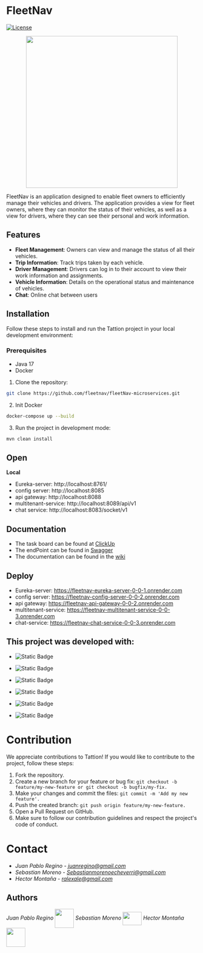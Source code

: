 
# FleetNav

[![License](https://img.shields.io/badge/license-MIT-blue.svg)](LICENSE)
<p align="center">
<img align="center" width="400px" src="https://res.cloudinary.com/dxzuncdy9/image/upload/v1716248060/x3unl8usuopidem6gusq.png">
</p>

FleetNav is an application designed to enable fleet owners to efficiently manage their vehicles and drivers. The application provides a view for fleet owners, where they can monitor the status of their vehicles, as well as a view for drivers, where they can see their personal and work information.

## Features

- **Fleet Management**: Owners can view and manage the status of all their vehicles.
- **Trip Information**: Track trips taken by each vehicle.
- **Driver Management**: Drivers can log in to their account to view their work information and assignments.
- **Vehicle Information**: Details on the operational status and maintenance of vehicles.
- **Chat**: Online chat between users

## Installation

Follow these steps to install and run the Tattion project in your local development environment:
### Prerequisites

- Java 17
- Docker

1. Clone the repository:
```bash
git clone https://github.com/fleetnav/fleetNav-microservices.git
```
2. Init Docker
```bash
docker-compose up --build
```

3. Run the project in development mode:

```bash
mvn clean install
```
## Open
**Local**
- Eureka-server: http://localhost:8761/
- config server: http://localhost:8085
- api gateway: http://localhost:8088
- multitenant-service: http://localhost:8089/api/v1
- chat service: http://localhost:8083/socket/v1

## Documentation
- The task board can be found at [ClickUp](https://app.clickup.com/9017158559/v/li/901702386888)
- The endPoint can be found in [Swagger](https://fleetnav-multitenant-service-0-0-3.onrender.com/api/v1/swagger-ui/index.html#/)
- The documentation can be found in the [wiki](https://github.com/fleetnav/fleetNav-microservices/wiki)

## Deploy
- Eureka-server: https://fleetnav-eureka-server-0-0-1.onrender.com
- config server: https://fleetnav-config-server-0-0-2.onrender.com
- api gateway: https://fleetnav-api-gateway-0-0-2.onrender.com
- multitenant-service: https://fleetnav-multitenant-service-0-0-3.onrender.com
- chat-service: https://fleetnav-chat-service-0-0-3.onrender.com

## This project was developed with:

- ![Static Badge](https://img.shields.io/badge/Spring-%236DB33F?logo=spring&logoColor=white)
- ![Static Badge](https://img.shields.io/badge/Docker-%232496ED?logo=docker&logoColor=white)
 
- ![Static Badge](https://img.shields.io/badge/PostgreSQL-%234169E1?logo=postgresql&logoColor=white)

- ![Static Badge](https://img.shields.io/badge/Spring%20Security%20-%20%236DB33F?logo=springSecurity&logoColor=white)

- ![Static Badge](https://img.shields.io/badge/Spring%20Boot%20-%20%236DB33F?logo=springBoot&logoColor=white)
- ![Static Badge](https://img.shields.io/badge/Render-%2346E3B7?logo=render&logoColor=white)





# Contribution
We appreciate contributions to Tattion! If you would like to contribute to the project, follow these steps:

1. Fork the repository.
2. Create a new branch for your feature or bug fix: ```git checkout -b feature/my-new-feature or git checkout -b bugfix/my-fix.```
3. Make your changes and commit the files: ```git commit -m 'Add my new feature'.```
4. Push the created branch: ```git push origin feature/my-new-feature.```
5. Open a Pull Request on GitHub.
6. Make sure to follow our contribution guidelines and respect the project's code of conduct.

# Contact
- *Juan Pablo Regino* - *juanregino@gmail.com*
- *Sebastian Moreno* - *Sebastianmorenoecheverri@gmail.com*
- *Hector Montaña* - *ralexale@gmail.com*

## Authors

*Juan Pablo Regino* <img align='center' src="https://media.giphy.com/media/12oufCB0MyZ1Go/giphy.gif" width="50"></img>   *Sebastian Moreno* <img src="https://media.giphy.com/media/v1.Y2lkPTc5MGI3NjExYnppb3EwNGU0NWY2bG1zYWJiNGtrMDdjejMzcWM3c2dzaWs2b2l2ayZlcD12MV9pbnRlcm5hbF9naWZfYnlfaWQmY3Q9cw/xRJinOH44eOd2/giphy.gif" width="50" height= "35" align='center'>  *Hector Montaña* <img src="https://media.giphy.com/media/BHCFcibksBxAV0FDoL/giphy.gif" width="50" align='center' /> 
